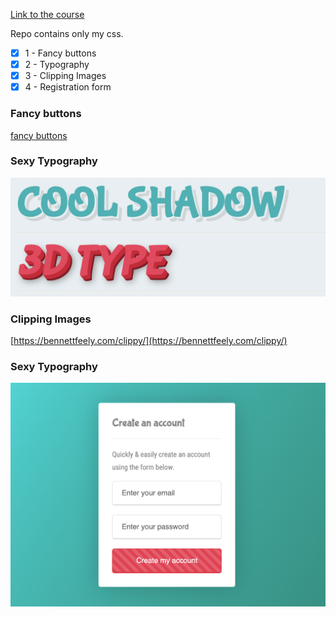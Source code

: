 [Link to the course](https://www.udemy.com/course/learn-css-brad-hussey/)

Repo contains only my css.

- [X] 1 - Fancy buttons
- [X] 2 - Typography
- [X] 3 - Clipping Images
- [X] 4 - Registration form

### Fancy buttons
[fancy buttons](./1%20-%20Fancy%20Buttons/Screen%20Recording%202023-04-12%20at%2009.44.26.mov)

### Sexy Typography
![typography](./2%20-%20Sexy%20Typography/Screenshot%202023-04-12%20at%2009.43.49.png)

### Clipping Images
[https://bennettfeely.com/clippy/](https://bennettfeely.com/clippy/)

### Sexy Typography
![registration form](./4%20-%20Sexy%20Registration%20Form/Screenshot%202023-04-13%20at%2019.33.03.png)